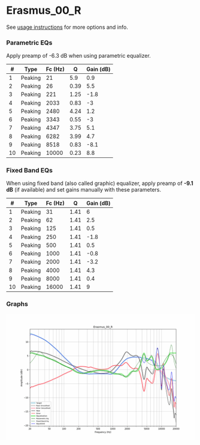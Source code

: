 # Erasmus_00_R
See [usage instructions](https://github.com/jaakkopasanen/AutoEq#usage) for more options and info.

### Parametric EQs
Apply preamp of -6.3 dB when using parametric equalizer.

|   # | Type    |   Fc (Hz) |    Q |   Gain (dB) |
|-----|---------|-----------|------|-------------|
|   1 | Peaking |        21 | 5.9  |         0.9 |
|   2 | Peaking |        26 | 0.39 |         5.5 |
|   3 | Peaking |       221 | 1.25 |        -1.8 |
|   4 | Peaking |      2033 | 0.83 |        -3   |
|   5 | Peaking |      2480 | 4.24 |         1.2 |
|   6 | Peaking |      3343 | 0.55 |        -3   |
|   7 | Peaking |      4347 | 3.75 |         5.1 |
|   8 | Peaking |      6282 | 3.99 |         4.7 |
|   9 | Peaking |      8518 | 0.83 |        -8.1 |
|  10 | Peaking |     10000 | 0.23 |         8.8 |

### Fixed Band EQs
When using fixed band (also called graphic) equalizer, apply preamp of **-9.1 dB** (if available) and set gains manually with these parameters.

|   # | Type    |   Fc (Hz) |    Q |   Gain (dB) |
|-----|---------|-----------|------|-------------|
|   1 | Peaking |        31 | 1.41 |         6   |
|   2 | Peaking |        62 | 1.41 |         2.5 |
|   3 | Peaking |       125 | 1.41 |         0.5 |
|   4 | Peaking |       250 | 1.41 |        -1.8 |
|   5 | Peaking |       500 | 1.41 |         0.5 |
|   6 | Peaking |      1000 | 1.41 |        -0.8 |
|   7 | Peaking |      2000 | 1.41 |        -3.2 |
|   8 | Peaking |      4000 | 1.41 |         4.3 |
|   9 | Peaking |      8000 | 1.41 |         0.4 |
|  10 | Peaking |     16000 | 1.41 |         9   |

### Graphs
![](./Erasmus_00_R.png)
